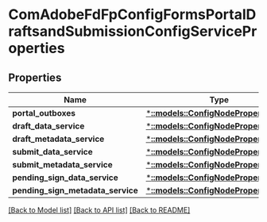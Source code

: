 # ComAdobeFdFpConfigFormsPortalDraftsandSubmissionConfigServiceProperties

## Properties
Name | Type | Description | Notes
------------ | ------------- | ------------- | -------------
**portal_outboxes** | [***::models::ConfigNodePropertyArray**](configNodePropertyArray.md) |  | [optional] 
**draft_data_service** | [***::models::ConfigNodePropertyString**](configNodePropertyString.md) |  | [optional] 
**draft_metadata_service** | [***::models::ConfigNodePropertyString**](configNodePropertyString.md) |  | [optional] 
**submit_data_service** | [***::models::ConfigNodePropertyString**](configNodePropertyString.md) |  | [optional] 
**submit_metadata_service** | [***::models::ConfigNodePropertyString**](configNodePropertyString.md) |  | [optional] 
**pending_sign_data_service** | [***::models::ConfigNodePropertyString**](configNodePropertyString.md) |  | [optional] 
**pending_sign_metadata_service** | [***::models::ConfigNodePropertyString**](configNodePropertyString.md) |  | [optional] 

[[Back to Model list]](../README.md#documentation-for-models) [[Back to API list]](../README.md#documentation-for-api-endpoints) [[Back to README]](../README.md)


